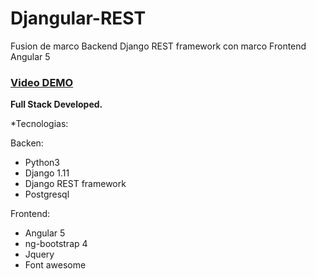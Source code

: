 # Djangular-REST
Fusion de marco Backend Django REST framework con marco Frontend Angular 5



<a href="https://www.youtube.com/watch?v=X2iSHZvFVzg&t=15s"><h3>Video DEMO</h3></a>


<b>Full Stack Developed.</b> 

*Tecnologias:

Backen:
- Python3
- Django 1.11
- Django REST framework
- Postgresql

Frontend:
- Angular 5
- ng-bootstrap 4
- Jquery
- Font awesome
